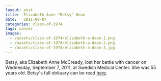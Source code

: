 ```yaml
---
layout: post
title:  Elizabeth Anne "Betsy" Dean
date:   2011-09-07
categories: class-of-1974
tags: cancer
images:
  - /assets/class-of-1974/elizabeth-a-dean-1.png
  - /assets/class-of-1974/elizabeth-a-dean-2.png
  - /assets/class-of-1974/elizabeth-a-dean-3.jpg
---
```

Betsy, aka Elizabeth Anne McCready, lost her battle with cancer on Wednesday, September 7, 2011, at Swedish Medical Center. She was 55 years old. Betsy's full obituary can be read [here](http://tinyurl.com/p9pfvxy).

